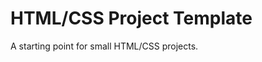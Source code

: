 HTML/CSS Project Template
=========================

A starting point for small HTML/CSS projects. 
